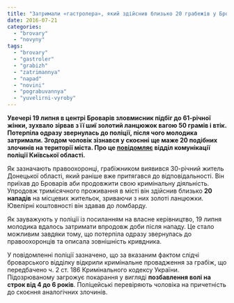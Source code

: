 ```yaml
---
title: "Затримали «гастролера», який здійснив близько 20 грабежів у Броварах – МВС"
date: 2016-07-21
categories: 
  - "brovary"
  - "novyny"
tags: 
  - "brovary"
  - "gastroler"
  - "grabizh"
  - "zatrimannya"
  - "napad"
  - "novini"
  - "pograbuvannya"
  - "yuvelirni-vyroby"
---
```


**Увечері 19 липня в центрі Броварів зловмисник підбіг до 61-річної жінки, зухвало зірвав з її шиї золотий ланцюжок вагою 50 грамів і втік. Потерпіла одразу звернулась до поліції, після чого молодика затримали. Згодом чоловік зізнався у скоєнні ще маже 20 подібних злочинів на території міста. Про це [повідомляє](http://www.kv.npu.gov.ua/uk/publish/article/212336) відділ комунікації поліції Київської області.**

Як зазначають правоохоронці, грабіжником виявився 30-річний житель Донецької області, який раніше вже притягався до відповідальності. Він приїхав до Броварів аби продовжити свою кримінальну діяльність. Упродовж тримісячного проживання в місті він здійснив близько **20 нападів** на місцевих жительок, зриваючи з них золоті ланцюжки. Ювелірні коштовності він здавав до ломбарду.

Як зауважують у поліції із посиланням на власне керівництво, 19 липня молодика вдалось затримати впродовж доби після нападу. Це стало можливим завдяки тому, що потерпіла одразу звернулась до правоохоронців та описала зовнішність кривдника.

У повідомленні поліції зазначено, що за вказаним фактом слідчі броварського відділку відкрили кримінальне провадження за грабіж, що передбачено ч. 2 ст. 186 Кримінального кодексу України. Підозрюваному загрожує покарання у вигляді **позбавлення волі на строк від 4 до 6 років**. Поліцейські перевіряють чоловіка на причетність до скоєння аналогічних злочинів.
